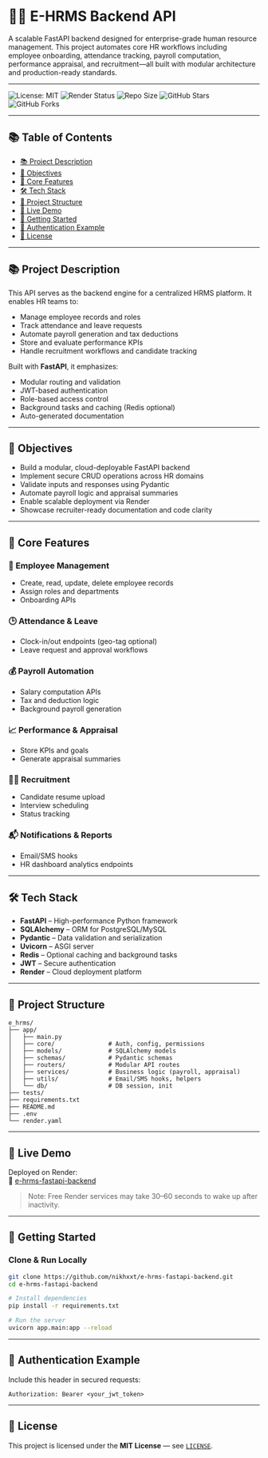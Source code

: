 
# 🧑‍💼 E-HRMS Backend API

A scalable FastAPI backend designed for enterprise-grade human resource management. This project automates core HR workflows including employee onboarding, attendance tracking, payroll computation, performance appraisal, and recruitment—all built with modular architecture and production-ready standards.

---

![License: MIT](https://img.shields.io/badge/License-MIT-yellow.svg)
![Render Status](https://img.shields.io/badge/Render-Live-blue)
![Repo Size](https://img.shields.io/github/repo-size/nikhxxt/e-hrms-fastapi-backend)
![GitHub Stars](https://img.shields.io/github/stars/nikhxxt/e-hrms-fastapi-backend?style=social)
![GitHub Forks](https://img.shields.io/github/forks/nikhxxt/e-hrms-fastapi-backend?style=social)

---

## 📚 Table of Contents

- [📚 Project Description](#project-description)
- [🎯 Objectives](#objectives)
- [🔑 Core Features](#core-features)
- [🛠️ Tech Stack](#tech-stack)
- [📁 Project Structure](#project-structure)
- [📡 Live Demo](#live-demo)
- [🚀 Getting Started](#getting-started)
- [🔐 Authentication Example](#authentication-example)
- [📝 License](#license)

---

## 📚 Project Description

This API serves as the backend engine for a centralized HRMS platform. It enables HR teams to:
- Manage employee records and roles
- Track attendance and leave requests
- Automate payroll generation and tax deductions
- Store and evaluate performance KPIs
- Handle recruitment workflows and candidate tracking

Built with **FastAPI**, it emphasizes:
- Modular routing and validation
- JWT-based authentication
- Role-based access control
- Background tasks and caching (Redis optional)
- Auto-generated documentation

---

## 🎯 Objectives

- Build a modular, cloud-deployable FastAPI backend  
- Implement secure CRUD operations across HR domains  
- Validate inputs and responses using Pydantic  
- Automate payroll logic and appraisal summaries  
- Enable scalable deployment via Render  
- Showcase recruiter-ready documentation and code clarity  

---

## 🔑 Core Features

### 👥 Employee Management
- Create, read, update, delete employee records
- Assign roles and departments
- Onboarding APIs

### 🕒 Attendance & Leave
- Clock-in/out endpoints (geo-tag optional)
- Leave request and approval workflows

### 💰 Payroll Automation
- Salary computation APIs
- Tax and deduction logic
- Background payroll generation

### 📈 Performance & Appraisal
- Store KPIs and goals
- Generate appraisal summaries

### 🧑‍💻 Recruitment
- Candidate resume upload
- Interview scheduling
- Status tracking

### 📬 Notifications & Reports
- Email/SMS hooks
- HR dashboard analytics endpoints

---

## 🛠️ Tech Stack

- **FastAPI** – High-performance Python framework  
- **SQLAlchemy** – ORM for PostgreSQL/MySQL  
- **Pydantic** – Data validation and serialization  
- **Uvicorn** – ASGI server  
- **Redis** – Optional caching and background tasks  
- **JWT** – Secure authentication  
- **Render** – Cloud deployment platform  

---

## 📁 Project Structure

```
e_hrms/
├── app/
│   ├── main.py
│   ├── core/               # Auth, config, permissions
│   ├── models/             # SQLAlchemy models
│   ├── schemas/            # Pydantic schemas
│   ├── routers/            # Modular API routes
│   ├── services/           # Business logic (payroll, appraisal)
│   ├── utils/              # Email/SMS hooks, helpers
│   └── db/                 # DB session, init
├── tests/
├── requirements.txt
├── README.md
├── .env
└── render.yaml
```

---

## 📡 Live Demo

Deployed on Render:  
🔗 [e-hrms-fastapi-backend](https://e-hrms-fastapi-backend.onrender.com/docs)

> Note: Free Render services may take 30–60 seconds to wake up after inactivity.

---

## 🚀 Getting Started

### Clone & Run Locally

```bash
git clone https://github.com/nikhxxt/e-hrms-fastapi-backend.git
cd e-hrms-fastapi-backend

# Install dependencies
pip install -r requirements.txt

# Run the server
uvicorn app.main:app --reload
```

---

## 🔐 Authentication Example

Include this header in secured requests:

```
Authorization: Bearer <your_jwt_token>
```

---

## 📝 License

This project is licensed under the **MIT License** — see [`LICENSE`](LICENSE).
